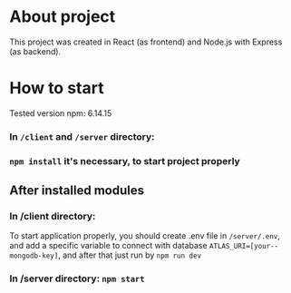 # About project

This project was created in React (as frontend) and Node.js with Express (as backend).

# How to start

Tested version npm: 6.14.15

### In `/client` and `/server` directory:

### `npm install` it's necessary, to start project properly

## After installed modules

### In /client directory:

To start application properly, you should create .env file in `/server/.env`, and add a specific variable to connect with database `ATLAS_URI=[your--mongodb-key]`, and after that just run by `npm run dev`

### In /server directory: `npm start`
